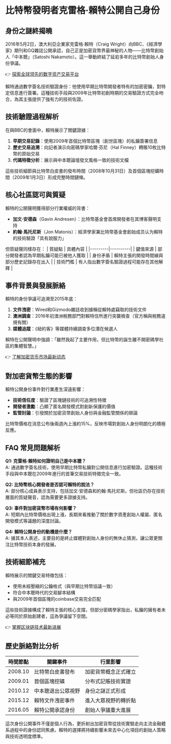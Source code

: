 # 比特幣發明者克雷格·賴特公開自己身份

## 身份之謎終揭曉
2016年5月2日，澳大利亞企業家克雷格·賴特（Craig Wright）向BBC、《經濟學家》期刊和GQ雜誌公開承認，自己正是加密貨幣界最神秘的人物——比特幣創始人「中本聰」（Satoshi Nakamoto）。這一舉動終結了延宕多年的比特幣創始人身份爭議。

👉 [探索全球领先的数字资产交易平台](https://bit.ly/okx_welcome)

賴特通過數字簽名技術驗證身份：他使用早期比特幣開發者特有的加密密鑰，對特定信息進行簽署。這種技術手段與2009年比特幣初創時期的交易驗證方式完全吻合，為其主張提供了強有力的技術佐證。

## 技術驗證過程解析
在與BBC的會面中，賴特展示了關鍵證據：
1. **早期交易記錄**：使用2009年首個比特幣區塊（創世區塊）的私鑰簽署信息
2. **歷史交易追溯**：向記者演示向密碼學家哈爾·芬尼（Hal Finney）轉賬10枚比特幣的原始交易
3. **代碼特徵分析**：展示與中本聰論壇發文風格一致的技術文檔

這些技術細節與比特幣白皮書的發布時間（2008年10月31日）及首個區塊挖礦時間（2009年1月3日）形成完整時間鏈條。

## 核心社區認可與質疑
賴特的公開聲明獲得部分行業權威的背書：
- **加文·安德森**（Gavin Andresen）：比特幣基金會首席開發者在其博客聲明支持
- **約翰·馬托尼斯**（Jon Matonis）：經濟學家兼比特幣基金會創始成员认为賴特的技術驗證「具有說服力」

但質疑聲同樣存在：
| 質疑點 | 具體內容 |
|---------|----------|
| 鍵值來源 | 部分開發者認為早期私鑰可能已被他人獲取 |
| 身份矛盾 | 賴特主張的開發時間線與部分歷史記錄存在出入 |
| 技術門檻 | 有人指出數字簽名驗證過程可能存在其他解釋 |

## 事件背景與發展脈絡
賴特的身份爭議可追溯至2015年底：
1. **文件洩密**：Wired和Gizmodo雜誌收到據稱從賴特處竊取的技術文件
2. **澳洲調查**：2016年初澳洲稅務部門對賴特住所進行突襲檢查（官方稱與稅務違規有關）
3. **媒體追蹤**：《紐約客》等媒體持續調查多位潛在候選人

賴特在公開聲明中強調：「雖然我起了主要作用，但比特幣的誕生離不開密碼學社區的集體智慧。」

👉 [了解加密货币市场最新动态](https://bit.ly/okx_welcome)

## 對加密貨幣生態的影響
賴特公開身份事件對行業產生深遠影響：
- **技術信任度**：驗證了區塊鏈技術的可追溯性特徵
- **開發者激勵**：凸顯了匿名開發模式對創新保護的價值
- **監管討論**：引發關於加密貨幣創始人身份與金融監管關係的辯論

比特幣價格在消息公布後兩週內上漲約15%，反映市場對創始人身份明朗化的積極反應。

## FAQ 常見問題解析

**Q1: 克雷格·賴特如何證明自己是中本聰？**  
A: 通過數字簽名技術，使用早期比特幣私鑰對公開信息進行加密驗證。這種技術手段與中本聰在2009年進行的首筆交易技術特徵完全一致。

**Q2: 比特幣核心開發者是否認可賴特的說法？**  
A: 部分核心成員表示支持，包括加文·安德森和約翰·馬托尼斯。但社區仍存在技術層面的質疑聲音，認為需要更多證據支持。

**Q3: 事件對加密貨幣市場有何影響？**  
A: 短期內比特幣價格出現上漲，長期來看推動了關於數字資產創始人權屬、匿名開發模式等議題的深度討論。

**Q4: 賴特公開身份的動機是什麼？**  
A: 據其本人表述，主要目的是終止媒體對創始人身份的無休止猜測，讓公眾更關注比特幣技術本身的發展。

## 技術細節補充
賴特展示的關鍵交易特徵包括：
- 使用未經壓縮的公鑰格式（與早期比特幣協議一致）
- 符合中本聰時代的交易腳本結構
- 與2009年首個區塊的coinbase交易完全匹配

這些技術證據構成了賴特主張的核心支撐，但部分密碼學家指出，私鑰的擁有者未必等同於原始創建者，這為爭議留下空間。

👉 [掌握区块链技术最新进展](https://bit.ly/okx_welcome)

## 歷史脈絡對比分析
| 時間節點 | 關鍵事件 | 行業影響 |
|----------|----------|----------|
| 2008.10  | 比特幣白皮書發布 | 加密貨幣概念正式確立 |
| 2009.01  | 首個區塊挖礦 | 分布式記賬技術實證 |
| 2010.12  | 中本聰退出公眾視野 | 身份之謎正式形成 |
| 2015.12  | 賴特文件洩密事件 | 進入大眾視野的轉折點 |
| 2016.05  | 賴特公開承認身份 | 創始人爭議重大進展 |

這次身份公開事件不僅是個人行為，更折射出加密貨幣從技術實驗走向主流金融體系過程中的身份認同焦慮。賴特的選擇將持續影響未來去中心化項目的創始人策略與技術透明度標準。